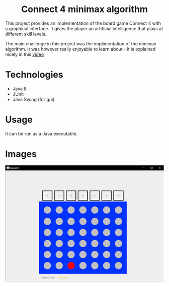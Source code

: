 
<h1 align="center">Connect 4 minimax algorithm</h1>

This project provides an implementation of the board game Connect 4 with a graphical interface.
It gives the player an artificial intelligence that plays at different skill levels.

The main challenge in this project was the implimentation of the minimax algorithm. It was however really enjoyable to learn about - it is explained nicely in this [video](https://www.youtube.com/watch?v=y7AKtWGOPAE&t=0s)

# Technologies
- Java 8
- JUnit
- Java Swing (for gui)

# Usage
It can be run as a Java executable.

# Images
![Main game window](https://github.com/HarryDavisgithub/screenshots/blob/a1b5f47ebbca35bbbb92f3b7105569b0e5adef03/unnamed.png)
